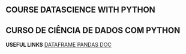 ## COURSE DATASCIENCE WITH PYTHON
## CURSO DE CIÊNCIA DE DADOS COM PYTHON

**USEFUL LINKS**
[DATAFRAME PANDAS DOC](https://pandas.pydata.org/docs/reference/frame.html)

